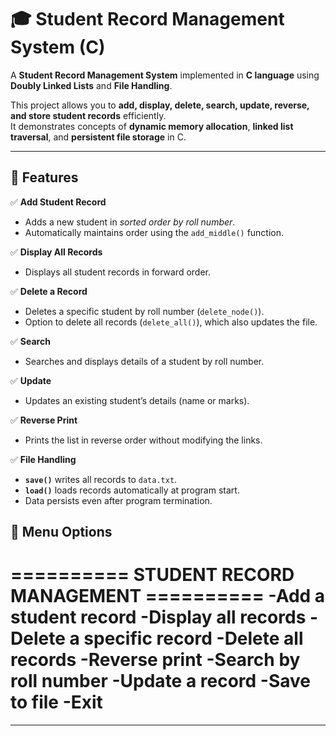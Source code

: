 # 🎓 Student Record Management System (C)

A **Student Record Management System** implemented in **C language** using **Doubly Linked Lists** and **File Handling**.

This project allows you to **add, display, delete, search, update, reverse, and store student records** efficiently.  
It demonstrates concepts of **dynamic memory allocation**, **linked list traversal**, and **persistent file storage** in C.

---

## 🧠 Features

✅ **Add Student Record**
- Adds a new student in *sorted order by roll number*.
- Automatically maintains order using the `add_middle()` function.

✅ **Display All Records**
- Displays all student records in forward order.

✅ **Delete a Record**
- Deletes a specific student by roll number (`delete_node()`).
- Option to delete all records (`delete_all()`), which also updates the file.

✅ **Search**
- Searches and displays details of a student by roll number.

✅ **Update**
- Updates an existing student’s details (name or marks).

✅ **Reverse Print**
- Prints the list in reverse order without modifying the links.

✅ **File Handling**
- **`save()`** writes all records to `data.txt`.  
- **`load()`** loads records automatically at program start.
- Data persists even after program termination.

## 🧩 **Menu Options**
========== STUDENT RECORD MANAGEMENT ==========
-Add a student record
-Display all records
-Delete a specific record
-Delete all records
-Reverse print
-Search by roll number
-Update a record
-Save to file
-Exit
================================================

---

